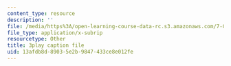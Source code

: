 ```yaml
---
content_type: resource
description: ''
file: /media/https%3A/open-learning-course-data-rc.s3.amazonaws.com/7-016-introductory-biology-fall-2018/13afdb8d89035e2b9847433ce8e012fe_fWt9yHslDo.vtt
file_type: application/x-subrip
resourcetype: Other
title: 3play caption file
uid: 13afdb8d-8903-5e2b-9847-433ce8e012fe
---
```

